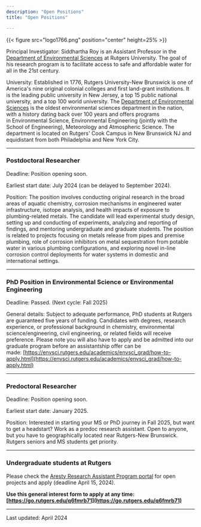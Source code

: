 ```yaml
---
description: "Open Positions"
title: "Open Positions"

---
```


{{< figure src="logo1766.png" position="center" height=25% >}}

Principal Investigator: Siddhartha Roy is an Assistant Professor in the [Department of Environmental Sciences](https://envsci.rutgers.edu/) at Rutgers University. The goal of his research program is to facilitate access to safe and affordable water for all in the 21st century.

University: Established in 1776, Rutgers University-New Brunswick is one of America's nine original colonial colleges and first land-grant institutions. It is the leading public university in New Jersey, a top 15 public national university, and a top 100 world university. The [Department of Environmental Sciences](https://envsci.rutgers.edu/) is the oldest environmental sciences department in the nation, with a history dating back over 100 years and offers programs in Environmental Science, Environmental Engineering (jointly with the School of Engineering), Meteorology and Atmospheric Science. The department is located on Rutgers' Cook Campus in New Brunswick NJ and equidistant from both Philadelphia and New York City.

------

### Postdoctoral Researcher

Deadline: Position opening soon.

Earliest start date: July 2024 (can be delayed to September 2024).

Position: The position involves conducting original research in the broad areas of aquatic chemistry, corrosion mechanisms in engineered water infrastructure, isotope analysis, and health impacts of exposure to plumbing-related metals. The candidate will lead experimental study design, setting up and conducting of experiments, analyzing and reporting of findings, and mentoring undergraduate and graduate students. The position is related to projects focusing on metals release from pipes and premise plumbing, role
of corrosion inhibitors on metal sequestration from potable water in various plumbing configurations, and exploring novel in-line corrosion control deployments for water systems in domestic and international settings.

------

### PhD Position in Environmental Science or Environmental Engineering

Deadline: Passed. (Next cycle: Fall 2025)

General details: Subject to adequate performance, PhD students at Rutgers are guaranteed five years of funding. Candidates with degrees, research experience, or professional background in chemistry, environmental science/engineering, civil engineering, or related fields will receive preference. Please note you will also have to apply and be admitted into our graduate program before an assistantship offer can be made: [https://envsci.rutgers.edu/academics/envsci_grad/how-to-apply.html](https://envsci.rutgers.edu/academics/envsci_grad/how-to-apply.html)

------

### Predoctoral Researcher

Deadline: Position opening soon.

Earliest start date: January 2025.

Position: Interested in starting your MS or PhD journey in Fall 2025, but want to get a headstart? Work as a predoc research assistant. Open to anyone, but you have to geographically located near Rutgers-New Brunswick. Rutgers seniors and MS students get priority.

------

### Undergraduate students at Rutgers

Please check the [Aresty Research Assistant Program portal](https://aresty.rutgers.edu/programs/research-assistant-program) for open projects and apply (deadline April 15, 2024).  

**Use this general interest form to apply at any time: [https://go.rutgers.edu/q6fmrb71](https://go.rutgers.edu/q6fmrb71)**

------

Last updated: April 2024
